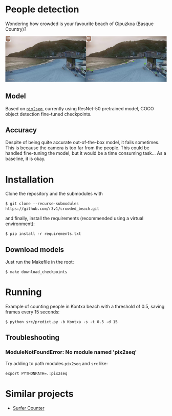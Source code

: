 # People detection

Wondering how crowded is your favourite beach of Gipuzkoa (Basque Country)?

![Prediction example with ResNet 1024x1024 pretrained model](./resnet_1024x1024.jpg)

## Model

Based on [`pix2seq`](https://github.com/google-research/pix2seq), currently using ResNet-50 pretrained model, COCO object detection fine-tuned checkpoints.

## Accuracy

Despite of being quite accurate out-of-the-box model, it fails sometimes. This is because the  camera is too far from the people. This could be handled fine-tuning the model, but it would be a time consuming task... As a baseline, it is okay.

# Installation

Clone the repository and the submodules with
```shell
$ git clone --recurse-submodules https://github.com/r3v1/crowded_beach.git
```

and finally, install the requirements (recommended using a virtual environment):
```shell
$ pip install -r requirements.txt
```

## Download models

Just run the Makefile in the root:
```shell
$ make download_checkpoints
```

# Running

Example of counting people in Kontxa beach with a threshold of 0.5, saving frames every 15 seconds:

```shell
$ python src/predict.py -b Kontxa -s -t 0.5 -d 15
```

## Troubleshooting

### ModuleNotFoundError: No module named 'pix2seq'

Try adding to path modules `pix2seq` and `src` like:

```shell
export PYTHONPATH=.:pix2seq
```

# Similar projects

- [Surfer Counter](https://surfercounter.com/)
